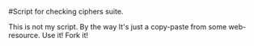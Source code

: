 #Script for checking ciphers suite.

This is not my script.
By the way It's just a copy-paste from some web-resource.
Use it!
Fork it!
